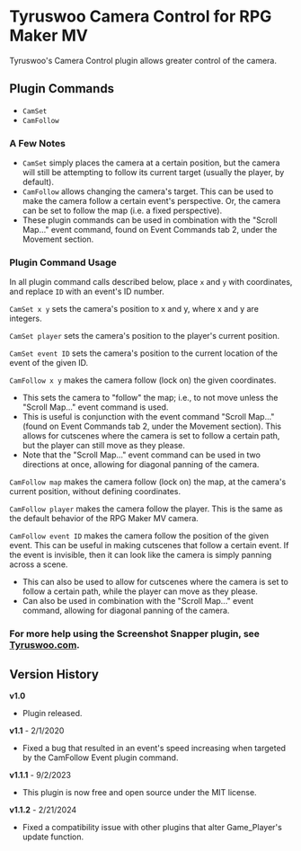 # Tyruswoo Camera Control for RPG Maker MV

Tyruswoo's Camera Control plugin allows greater control of the camera.

## Plugin Commands
- `CamSet`
- `CamFollow`

### A Few Notes
- `CamSet` simply places the camera at a certain position, but the camera
    will still be attempting to follow its current target (usually the
    player, by default).
- `CamFollow` allows changing the camera's target.  This can be used to
    make the camera follow a certain event's perspective.  Or, the
    camera can be set to follow the map (i.e. a fixed perspective).
- These plugin commands can be used in combination with the "Scroll Map..."
  event command, found on Event Commands tab 2, under the Movement section.

### Plugin Command Usage
In all plugin command calls described below, place `x` and `y` with coordinates, and replace `ID` with an event's ID number.

`CamSet x y` sets the camera's position to x and y, where x and y are integers.

`CamSet player` sets the camera's position to the player's current position.

`CamSet event ID` sets the camera's position to the current location
of the event of the given ID.

`CamFollow x y` makes the camera follow (lock on) the given coordinates.
- This sets the camera to "follow" the map; i.e., to not
  move unless the "Scroll Map..." event command is used.
- This is useful is conjunction with the event command
  "Scroll Map..." (found on Event Commands tab 2, under
  the Movement section).  This allows for cutscenes
  where the camera is set to follow a certain path, but
  the player can still move as they please.
- Note that the "Scroll Map..." event command can be
  used in two directions at once, allowing for diagonal
  panning of the camera.

`CamFollow map` makes the camera follow (lock on) the map, at the
camera's current position, without defining coordinates.

`CamFollow player` makes the camera follow the player.
This is the same as the default behavior of the RPG Maker MV camera.

`CamFollow event ID` makes the camera follow the position of the given event.
This can be useful in making cutscenes that follow a certain event.
If the event is invisible, then it can look like the camera is simply panning across a scene.
- This can also be used to allow for cutscenes where
  the camera is set to follow a certain path, while the
  player can move as they please.
- Can also be used in combination with the "Scroll
  Map..." event command, allowing for diagonal panning
  of the camera.

### For more help using the Screenshot Snapper plugin, see [Tyruswoo.com](https://www.tyruswoo.com).

## Version History

**v1.0**
- Plugin released.

**v1.1** - 2/1/2020
- Fixed a bug that resulted in an event's speed increasing when targeted
       by the CamFollow Event plugin command.

**v1.1.1** - 9/2/2023
- This plugin is now free and open source under the MIT license.

**v1.1.2** - 2/21/2024
- Fixed a compatibility issue with other plugins that alter Game_Player's
  update function.